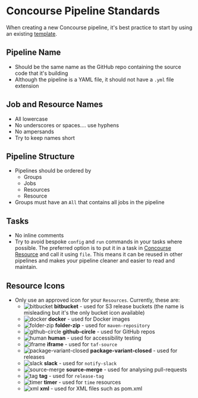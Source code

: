 # Concourse Pipeline Standards

When creating a new Concourse pipeline, it's best practice to start by using an
existing
[template](https://github.com/companieshouse/ci-pipelines/tree/master/templates).

## Pipeline Name

- Should be the same name as the GitHub repo containing the source code that
  it's building
- Although the pipeline is a YAML file, it should not have a `.yml` file
  extension

## Job and Resource Names

- All lowercase
- No underscores or spaces.... use hyphens
- No ampersands
- Try to keep names short

## Pipeline Structure

- Pipelines should be ordered by
  - Groups
  - Jobs
  - Resources
  - Resource
- Groups must have an `All` that contains all jobs in the pipeline

## Tasks

- No inline comments
- Try to avoid bespoke `config` and `run` commands in your tasks where
  possible.  The preferred option is to put it in a task in
  [Concourse Resource](https://github.com/companieshouse/ci-concourse-resources)
  and call it using `file`.  This means it can be reused in other pipelines and
  makes your pipeline cleaner and easier to read and maintain.

## Resource Icons

- Only use an approved icon for your `Resources`.  Currently, these are:
  - ![bitbucket](concourse_icons/bitbucket.png) **bitbucket** - used for S3
    release buckets (the name is misleading but it's the only bucket icon
    available)
  - ![docker](concourse_icons/docker.png) **docker** - used for Docker images
  - ![folder-zip](concourse_icons/folder-zip.png) **folder-zip** - used for
    `maven-repository`
  - ![github-circle](concourse_icons/github-circle.png) **github-circle** -
    used for GitHub repos
  - ![human](concourse_icons/human.png) **human** - used for accessibility
    testing
  - ![iframe](concourse_icons/iframe.png) **iframe** - used for `taf-source`
  - ![package-variant-closed](concourse_icons/package-variant-closed.png)
    **package-variant-closed** - used for releases
  - ![slack](concourse_icons/slack.png) **slack** - used for `notify-slack`
  - ![source-merge](concourse_icons/source-merge.png) **source-merge** - used
    for analysing pull-requests
  - ![tag](concourse_icons/tag.png) **tag** - used for `release-tag`
  - ![timer](concourse_icons/timer.png) **timer** - used for `time` resources
  - ![xml](concourse_icons/xml.png) **xml** - used for XML files such as
    pom.xml

